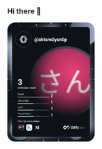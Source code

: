 ### Hi there 👋
<a href="https://app.daily.dev/aktsm0ysn0p"><img src="https://github.com/aktsm0ysn0p/aktsm0ysn0p/blob/main/devcard.svg" width="200" alt="aika's Dev Card"/></a>
<!--
**aktsm0ysn0p/aktsm0ysn0p** is a ✨ _special_ ✨ repository because its `README.md` (this file) appears on your GitHub profile.

Here are some ideas to get you started:

- 🔭 I’m currently working on ...
- 🌱 I’m currently learning ...
- 👯 I’m looking to collaborate on ...
- 🤔 I’m looking for help with ...
- 💬 Ask me about ...
- 📫 How to reach me: ...
- 😄 Pronouns: ...
- ⚡ Fun fact: ...
-->

